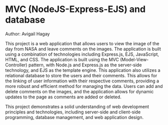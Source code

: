 # MVC (NodeJS-Express-EJS) and database

Author: Avigail Hagay

This project is a web application that allows users to view the image of the day from NASA and leave comments on the images. 
The application is built using a combination of technologies including Express.js, EJS, JavaScript, HTML, and CSS. 
The application is built using the MVC (Model-View-Controller) pattern, with Node.js and Express.js as the server-side technology, and EJS as the template engine. 
This application also utilizes a relational database to store the users and their comments. This allows for the linking of user information with their respective comments, providing a more robust and efficient method for managing the data. Users can add and delete comments on the images, and the application allows for dynamic updates to the page as comments are added or deleted. 

This project demonstrates a solid understanding of web development principles and technologies, including server-side and client-side programming, database management, and web application design.

